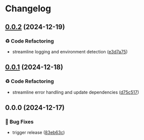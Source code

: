 # Changelog

## [0.0.2](https://github.com/liblaf/utils.ts/compare/v0.0.1...v0.0.2) (2024-12-19)

### ♻ Code Refactoring

- streamline logging and environment detection ([e3d7a75](https://github.com/liblaf/utils.ts/commit/e3d7a75436b2a30ed5ade656c12f61fa81cf8c32))

## [0.0.1](https://github.com/liblaf/utils.ts/compare/v0.0.0...v0.0.1) (2024-12-18)

### ♻ Code Refactoring

- streamline error handling and update dependencies ([d75c517](https://github.com/liblaf/utils.ts/commit/d75c517dd0a4355dea9247cc530626ec02eed12e))

## 0.0.0 (2024-12-17)

### 🐛 Bug Fixes

- trigger release ([83eb63c](https://github.com/liblaf/utils.ts/commit/83eb63c976a6255212ae5f9b99b7b762b473ffb1))
